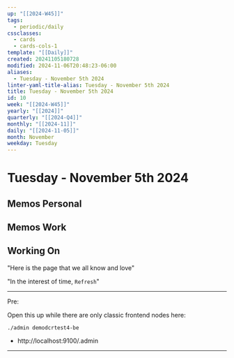 ```yaml
---
up: "[[2024-W45]]"
tags:
  - periodic/daily
cssclasses:
  - cards
  - cards-cols-1
template: "[[Daily]]"
created: 20241105180728
modified: 2024-11-06T20:48:23-06:00
aliases:
  - Tuesday - November 5th 2024
linter-yaml-title-alias: Tuesday - November 5th 2024
title: Tuesday - November 5th 2024
id: 10
week: "[[2024-W45]]"
yearly: "[[2024]]"
quarterly: "[[2024-Q4]]"
monthly: "[[2024-11]]"
daily: "[[2024-11-05]]"
month: November
weekday: Tuesday
---
```


# Tuesday - November 5th 2024

## Memos Personal

## Memos Work

## Working On

"Here is the page that we all know and love"

"In the interest of time, `Refresh`"

---

Pre:

Open this up while there are only classic frontend nodes here:

```
./admin demodcrtest4-be
```

- http://localhost:9100/.admin

---

